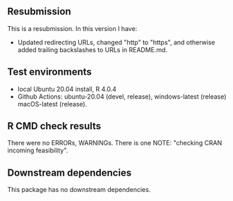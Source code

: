 ## Resubmission
This is a resubmission. In this version I have:

* Updated redirecting URLs, changed "http" to "https", and otherwise added trailing backslashes to URLs in README.md.

## Test environments
* local Ubuntu 20.04 install, R 4.0.4
* Github Actions: ubuntu-20.04 (devel, release), windows-latest (release) macOS-latest (release).

## R CMD check results
There were no ERRORs, WARNINGs.
There is one NOTE: "checking CRAN incoming feasibility".

## Downstream dependencies
This package has no downstream dependencies.
